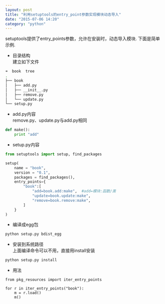 ```yaml
---
layout: post
title: "利用setuptools的entry_point参数实现模块动态导入"
date: "2015-07-06 14:20"
category: "python"
---
```


setuptools提供了entry_points参数，允许在安装时，动态导入模块. 下面是简单示例.

* 目录结构  
建立如下文件

```bash
➜  book  tree
.
├── book
│   ├── add.py
│   ├── __init__.py
│   ├── remove.py
│   └── update.py
└── setup.py
```

* add.py内容  
remove.py、update.py与add.py相同

```python
def make():
    print "add"
```

* setup.py内容

```python
from setuptools import setup, find_packages

setup(
    name = "book",
    version = "0.1",
    packages = find_packages(),
    entry_points={
        "book":[
            "add=book.add:make",  #add=模块:函数/类
            "update=book.update:make",
            "remove=book.remove:make",
        ]
    }
)
```

* 编译成egg包

```bash
python setup.py bdist_egg
```

* 安装到系统路径  
上面编译命令可以不用，直接用install安装

```bash
python setup.py install
```

* 用法

```
from pkg_resources import iter_entry_points

for r in iter_entry_points("book"):
    m = r.load()
    m()
```

